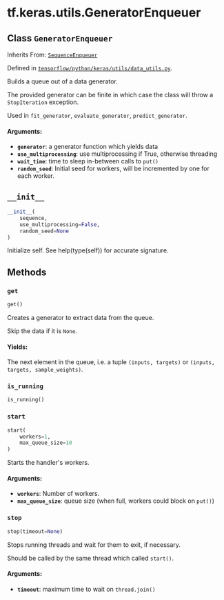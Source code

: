 <div itemscope itemtype="http://developers.google.com/ReferenceObject">
<meta itemprop="name" content="tf.keras.utils.GeneratorEnqueuer" />
<meta itemprop="path" content="Stable" />
<meta itemprop="property" content="__init__"/>
<meta itemprop="property" content="get"/>
<meta itemprop="property" content="is_running"/>
<meta itemprop="property" content="start"/>
<meta itemprop="property" content="stop"/>
</div>

# tf.keras.utils.GeneratorEnqueuer

## Class `GeneratorEnqueuer`

Inherits From: [`SequenceEnqueuer`](../../../tf/keras/utils/SequenceEnqueuer.md)



Defined in [`tensorflow/python/keras/utils/data_utils.py`](/code/stable/tensorflow/python/keras/utils/data_utils.py).

Builds a queue out of a data generator.

The provided generator can be finite in which case the class will throw
a `StopIteration` exception.

Used in `fit_generator`, `evaluate_generator`, `predict_generator`.

#### Arguments:

* <b>`generator`</b>: a generator function which yields data
* <b>`use_multiprocessing`</b>: use multiprocessing if True, otherwise threading
* <b>`wait_time`</b>: time to sleep in-between calls to `put()`
* <b>`random_seed`</b>: Initial seed for workers,
        will be incremented by one for each worker.

<h2 id="__init__"><code>__init__</code></h2>

``` python
__init__(
    sequence,
    use_multiprocessing=False,
    random_seed=None
)
```

Initialize self.  See help(type(self)) for accurate signature.



## Methods

<h3 id="get"><code>get</code></h3>

``` python
get()
```

Creates a generator to extract data from the queue.

Skip the data if it is `None`.

#### Yields:

The next element in the queue, i.e. a tuple
`(inputs, targets)` or
`(inputs, targets, sample_weights)`.

<h3 id="is_running"><code>is_running</code></h3>

``` python
is_running()
```



<h3 id="start"><code>start</code></h3>

``` python
start(
    workers=1,
    max_queue_size=10
)
```

Starts the handler's workers.

#### Arguments:

* <b>`workers`</b>: Number of workers.
* <b>`max_queue_size`</b>: queue size
        (when full, workers could block on `put()`)

<h3 id="stop"><code>stop</code></h3>

``` python
stop(timeout=None)
```

Stops running threads and wait for them to exit, if necessary.

Should be called by the same thread which called `start()`.

#### Arguments:

* <b>`timeout`</b>: maximum time to wait on `thread.join()`



